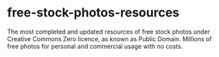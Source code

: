 # free-stock-photos-resources
The most completed and updated resources of free stock photos under Creative Commons Zero licence, as known as Public Domain. Millions of free photos for personal and commercial usage with no costs.
